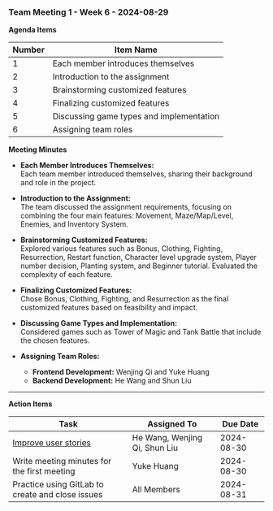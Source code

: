 ### Team Meeting 1 - Week 6 - 2024-08-29

**Agenda Items**

| Number | Item Name                                 |
|--------|-------------------------------------------|
| 1      | Each member introduces themselves         |
| 2      | Introduction to the assignment            |
| 3      | Brainstorming customized features         |
| 4      | Finalizing customized features            |
| 5      | Discussing game types and implementation  |
| 6      | Assigning team roles                      |

**Meeting Minutes**

- **Each Member Introduces Themselves:**  
  Each team member introduced themselves, sharing their background and role in the project.

- **Introduction to the Assignment:**  
  The team discussed the assignment requirements, focusing on combining the four main features: Movement, Maze/Map/Level, Enemies, and Inventory System.

- **Brainstorming Customized Features:**  
  Explored various features such as Bonus, Clothing, Fighting, Resurrection, Restart function, Character level upgrade system, Player number decision, Planting system, and Beginner tutorial. Evaluated the complexity of each feature.

- **Finalizing Customized Features:**  
  Chose Bonus, Clothing, Fighting, and Resurrection as the final customized features based on feasibility and impact.

- **Discussing Game Types and Implementation:**  
  Considered games such as Tower of Magic and Tank Battle that include the chosen features.

- **Assigning Team Roles:**  
  - **Frontend Development:** Wenjing Qi and Yuke Huang
  - **Backend Development:** He Wang and Shun Liu

---

**Action Items**

| Task                                                   | Assigned To                     | Due Date   |
|--------------------------------------------------------|---------------------------------|------------|
| [Improve user stories](../Activity-1-User-Stories.md)  | He Wang,  Wenjing Qi, Shun Liu  | 2024-08-30 |
| Write meeting minutes for the first meeting            | Yuke Huang                      | 2024-08-30 |
| Practice using GitLab to create and close issues       | All Members                     | 2024-08-31 |


